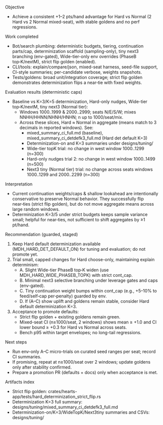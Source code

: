 Objective
- Achieve a consistent +1–2 pts/hand advantage for Hard vs Normal (2 Hard vs 2 Normal mixed-seat), with stable goldens and no perf regressions.

Work completed
- Bot/search plumbing: deterministic budgets, tiering, continuation parts/cap, determinization scaffold (sampling-only), tiny next3 branching (env-gated), Wide-tier-only env overrides (PhaseB top‑K/nextM), strict flip golden (enabled).
- CLI/tools: explain/compare/json, mixed-seat harness, seed-file support, CI-style summaries; per-candidate verbose, weights snapshots.
- Tests/goldens: broad unit/integration coverage; strict flip golden demonstrates determinization flips a near‑tie with fixed weights.

Evaluation results (deterministic caps)
- Baseline vs K=3/K=5 determinization, Hard-only nudges, Wide-tier top‑K/nextM, tiny next3 (Normal tier):
  - Windows 1000..1999 & 2000..2999; seats N/E/S/W; mixes NNHH/HHNN/NHNH/HNHN; n up to 1000/seat/mix.
  - Across these slices, Hard ≈ Normal in aggregate (means match to 3 decimals in reported windows). See:
    - mixed_summary_ci_full.md (baseline), mixed_summary_ci_detdefk3_full.md (Hard det default K=3)
    - Determinization-on and K=3 summaries under designs/tuning/
    - Wide-tier topK trial: no change in west window 1000..1299 (n=300)
    - Hard-only nudges trial 2: no change in west window 1000..1499 (n=500)
    - Next3 tiny (Normal tier) trial: no change across seats windows 1000..1299 and 2000..2299 (n=300)

Interpretation
- Current continuation weights/caps & shallow lookahead are intentionally conservative to preserve Normal behavior. They successfully flip near‑ties (strict flip golden), but do not move aggregate means across large random windows.
- Determinization K=3/5 under strict budgets keeps sample variance small; helpful for near‑ties, not sufficient to shift aggregates by ≥1 pt/hand.

Recommendation (guarded, staged)
1) Keep Hard default determinization available (MDH_HARD_DET_DEFAULT_ON) for tuning and evaluation; do not promote yet.
2) Trial small, capped changes for Hard choose-only, maintaining explain determinism:
   - A. Slight Wide-tier PhaseB top‑K widen (use MDH_HARD_WIDE_PHASEB_TOPK) with strict cont_cap.
   - B. Minimal next3 selective branching under leverage gates and caps (env-gated).
   - C. Tiny continuation weight bumps within cont_cap (e.g., +5–10% to feed/self‑cap per‑penalty) guarded by env.
   - D. If (A–C) show uplift and goldens remain stable, consider Hard default determinization K=3.
3) Acceptance to promote defaults:
   - Strict flip golden + existing goldens remain green.
   - Mixed-seat CI (n≥1000/seat, 2 windows) shows mean ≥ +1.0 and CI lower bound ≥ +0.3 for Hard vs Normal across seats.
   - Bench p95 within target envelopes; no long-tail regressions.

Next steps
- Run env-only A–C micro-trials on curated seed ranges per seat; record CI summaries.
- If promising, repeat at n≥1000/seat over 2 windows; update goldens only after stability confirmed.
- Prepare a promotion PR (defaults + docs) only when acceptance is met.

Artifacts index
- Strict flip golden: crates/hearts-app/tests/hard_determinization_strict_flip.rs
- Determinization K=3 full summary: designs/tuning/mixed_summary_ci_detdefk3_full.md
- Determinization-on/K=3/WideTopK/Next3tiny summaries and CSVs: designs/tuning/
